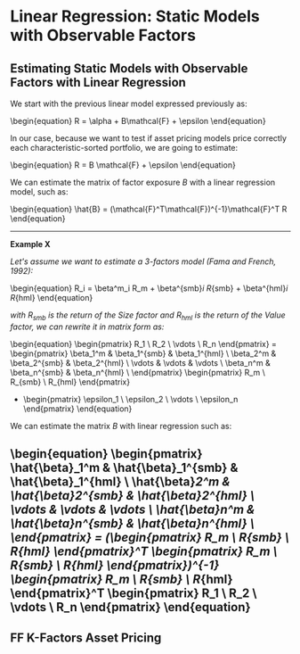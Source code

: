 # Linear Regression: Static Models with Observable Factors
## Estimating Static Models with Observable Factors with Linear Regression

We start with the previous linear model expressed previously as:

\begin{equation}
R = \alpha + B\mathcal{F} + \epsilon
\end{equation}

In our case, because we want to test if asset pricing models price correctly each characteristic-sorted portfolio, we are going to estimate:

\begin{equation}
R = B \mathcal{F} + \epsilon
\end{equation}

We can estimate the matrix of factor exposure $B$ with a linear regression model, such as:

\begin{equation}
\hat{B} = (\mathcal{F}^T\mathcal{F})^{-1}\mathcal{F}^T R
\end{equation}

---
**Example X**

*Let's assume we want to estimate a 3-factors model (Fama and French, 1992):*


\begin{equation}
R_i = \beta^m_i R_m + \beta^{smb}_i R_{smb} + \beta^{hml}_i R_{hml}
\end{equation}


*with $R_{smb}$ is the return of the Size factor and $R_{hml}$ is the return of the Value factor, we can rewrite it in matrix form as:*

\begin{equation}
\begin{pmatrix}
R_1 \\
R_2 \\
\vdots \\
R_n
\end{pmatrix} = 
\begin{pmatrix}
\beta_1^m & \beta_1^{smb} & \beta_1^{hml} \\
\beta_2^m & \beta_2^{smb} & \beta_2^{hml} \\
\vdots & \vdots & \vdots \\
\beta_n^m & \beta_n^{smb} & \beta_n^{hml} \\
\end{pmatrix}
\begin{pmatrix}
R_m \\
R_{smb} \\ 
R_{hml}
\end{pmatrix}
+ \begin{pmatrix}
\epsilon_1 \\
\epsilon_2 \\
\vdots \\
\epsilon_n
\end{pmatrix}
\end{equation}

We can estimate the matrix $B$ with linear regression such as:

\begin{equation}
\begin{pmatrix}
\hat{\beta}_1^m & \hat{\beta}_1^{smb} & \hat{\beta}_1^{hml} \\
\hat{\beta}_2^m & \hat{\beta}_2^{smb} & \hat{\beta}_2^{hml} \\
\vdots & \vdots & \vdots \\
\hat{\beta}_n^m & \hat{\beta}_n^{smb} & \hat{\beta}_n^{hml} \\
\end{pmatrix} = 
(\begin{pmatrix}
R_m \\
R_{smb} \\ 
R_{hml}
\end{pmatrix}^T \begin{pmatrix}
R_m \\
R_{smb} \\ 
R_{hml}
\end{pmatrix})^{-1}
\begin{pmatrix}
R_m \\
R_{smb} \\ 
R_{hml}
\end{pmatrix}^T
\begin{pmatrix}
R_1 \\
R_2 \\
\vdots \\
R_n
\end{pmatrix}
\end{equation}
---




## FF K-Factors Asset Pricing